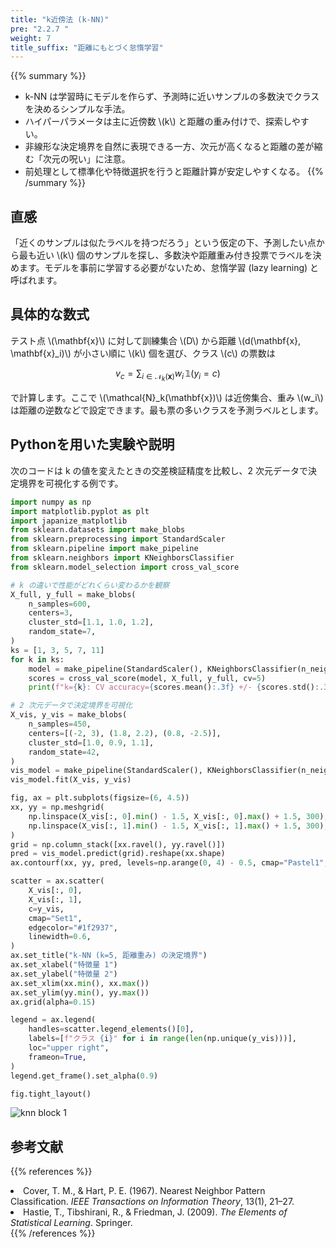 ```yaml
---
title: "k近傍法 (k-NN)"
pre: "2.2.7 "
weight: 7
title_suffix: "距離にもとづく怠惰学習"
---
```


{{% summary %}}
- k-NN は学習時にモデルを作らず、予測時に近いサンプルの多数決でクラスを決めるシンプルな手法。
- ハイパーパラメータは主に近傍数 \\(k\\) と距離の重み付けで、探索しやすい。
- 非線形な決定境界を自然に表現できる一方、次元が高くなると距離の差が縮む「次元の呪い」に注意。
- 前処理として標準化や特徴選択を行うと距離計算が安定しやすくなる。
{{% /summary %}}

## 直感
「近くのサンプルは似たラベルを持つだろう」という仮定の下、予測したい点から最も近い \\(k\\) 個のサンプルを探し、多数決や距離重み付き投票でラベルを決めます。モデルを事前に学習する必要がないため、怠惰学習 (lazy learning) と呼ばれます。

## 具体的な数式
テスト点 \\(\mathbf{x}\\) に対して訓練集合 \\(D\\) から距離 \\(d(\mathbf{x}, \mathbf{x}_i)\\) が小さい順に \\(k\\) 個を選び、クラス \\(c\\) の票数は

$$
v_c = \sum_{i \in \mathcal{N}_k(\mathbf{x})} w_i \,\mathbb{1}(y_i = c)
$$

で計算します。ここで \\(\mathcal{N}_k(\mathbf{x})\\) は近傍集合、重み \\(w_i\\) は距離の逆数などで設定できます。最も票の多いクラスを予測ラベルとします。

## Pythonを用いた実験や説明
次のコードは k の値を変えたときの交差検証精度を比較し、2 次元データで決定境界を可視化する例です。

```python
import numpy as np
import matplotlib.pyplot as plt
import japanize_matplotlib
from sklearn.datasets import make_blobs
from sklearn.preprocessing import StandardScaler
from sklearn.pipeline import make_pipeline
from sklearn.neighbors import KNeighborsClassifier
from sklearn.model_selection import cross_val_score

# k の違いで性能がどれくらい変わるかを観察
X_full, y_full = make_blobs(
    n_samples=600,
    centers=3,
    cluster_std=[1.1, 1.0, 1.2],
    random_state=7,
)
ks = [1, 3, 5, 7, 11]
for k in ks:
    model = make_pipeline(StandardScaler(), KNeighborsClassifier(n_neighbors=k, weights="distance"))
    scores = cross_val_score(model, X_full, y_full, cv=5)
    print(f"k={k}: CV accuracy={scores.mean():.3f} +/- {scores.std():.3f}")

# 2 次元データで決定境界を可視化
X_vis, y_vis = make_blobs(
    n_samples=450,
    centers=[(-2, 3), (1.8, 2.2), (0.8, -2.5)],
    cluster_std=[1.0, 0.9, 1.1],
    random_state=42,
)
vis_model = make_pipeline(StandardScaler(), KNeighborsClassifier(n_neighbors=5, weights="distance"))
vis_model.fit(X_vis, y_vis)

fig, ax = plt.subplots(figsize=(6, 4.5))
xx, yy = np.meshgrid(
    np.linspace(X_vis[:, 0].min() - 1.5, X_vis[:, 0].max() + 1.5, 300),
    np.linspace(X_vis[:, 1].min() - 1.5, X_vis[:, 1].max() + 1.5, 300),
)
grid = np.column_stack([xx.ravel(), yy.ravel()])
pred = vis_model.predict(grid).reshape(xx.shape)
ax.contourf(xx, yy, pred, levels=np.arange(0, 4) - 0.5, cmap="Pastel1", alpha=0.9)

scatter = ax.scatter(
    X_vis[:, 0],
    X_vis[:, 1],
    c=y_vis,
    cmap="Set1",
    edgecolor="#1f2937",
    linewidth=0.6,
)
ax.set_title("k-NN (k=5, 距離重み) の決定境界")
ax.set_xlabel("特徴量 1")
ax.set_ylabel("特徴量 2")
ax.set_xlim(xx.min(), xx.max())
ax.set_ylim(yy.min(), yy.max())
ax.grid(alpha=0.15)

legend = ax.legend(
    handles=scatter.legend_elements()[0],
    labels=[f"クラス {i}" for i in range(len(np.unique(y_vis)))],
    loc="upper right",
    frameon=True,
)
legend.get_frame().set_alpha(0.9)

fig.tight_layout()
```

![knn block 1](/images/basic/classification/knn_block01.svg)

## 参考文献
{{% references %}}
<li>Cover, T. M., &amp; Hart, P. E. (1967). Nearest Neighbor Pattern Classification. <i>IEEE Transactions on Information Theory</i>, 13(1), 21–27.</li>
<li>Hastie, T., Tibshirani, R., &amp; Friedman, J. (2009). <i>The Elements of Statistical Learning</i>. Springer.</li>
{{% /references %}}
